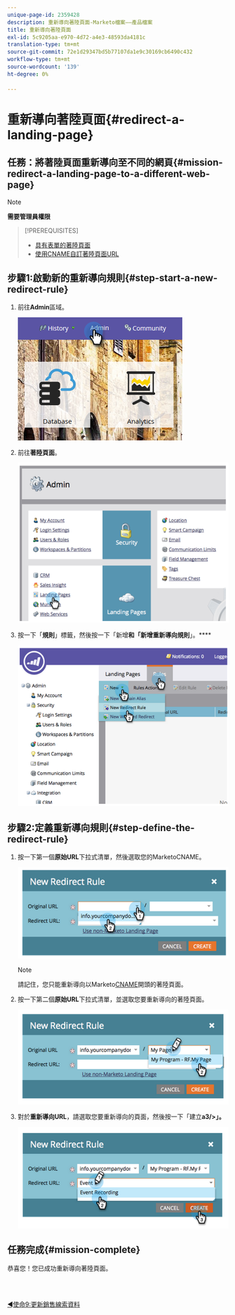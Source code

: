 ```yaml
---
unique-page-id: 2359428
description: 重新導向著陸頁面-Marketo檔案——產品檔案
title: 重新導向著陸頁面
exl-id: 5c9205aa-e970-4d72-a4e3-48593da4181c
translation-type: tm+mt
source-git-commit: 72e1d29347bd5b77107da1e9c30169cb6490c432
workflow-type: tm+mt
source-wordcount: '139'
ht-degree: 0%

---
```


# 重新導向著陸頁面{#redirect-a-landing-page}

## 任務：將著陸頁面重新導向至不同的網頁{#mission-redirect-a-landing-page-to-a-different-web-page}

>[!NOTE]
>
>**需要管理員權限**

>[!PREREQUISITES]
>
>* [具有表單的著陸頁面](/help/marketo/getting-started/quick-wins/landing-page-with-a-form.md)
>* [使用CNAME自訂著陸頁面URL](/help/marketo/product-docs/demand-generation/landing-pages/landing-page-actions/customize-your-landing-page-urls-with-a-cname.md)


## 步驟1:啟動新的重新導向規則{#step-start-a-new-redirect-rule}

1. 前往&#x200B;**Admin**&#x200B;區域。

   ![](assets/admin.png)

1. 前往&#x200B;**著陸頁面**。

   ![](assets/image2014-9-24-13-3a28-3a43.png)

1. 按一下「**規則**」標籤，然後按一下「新增&#x200B;**和「新增重新導向規則**」。****

   ![](assets/image2014-9-24-13-3a28-3a59.png)

## 步驟2:定義重新導向規則{#step-define-the-redirect-rule}

1. 按一下第一個&#x200B;**原始URL**&#x200B;下拉式清單，然後選取您的MarketoCNAME。

   ![](assets/image2014-9-24-13-3a30-3a33.png)

   >[!NOTE]
   >
   >請記住，您只能重新導向以Marketo[CNAME](/help/marketo/product-docs/demand-generation/landing-pages/landing-page-actions/customize-your-landing-page-urls-with-a-cname.md)開頭的著陸頁面。

1. 按一下第二個&#x200B;**原始URL**&#x200B;下拉式清單，並選取您要重新導向的著陸頁面。

   ![](assets/image2014-9-24-13-3a30-3a50.png)

1. 對於&#x200B;**重新導向URL**，請選取您要重新導向的頁面，然後按一下「建立&#x200B;**a3/>」。**

   ![](assets/image2014-9-24-13-3a31-3a10.png)

## 任務完成{#mission-complete}

恭喜您！您已成功重新導向著陸頁面。

<br> 

[◄使命9:更新銷售線索資料](/help/marketo/getting-started/quick-wins/update-person-data.md)
